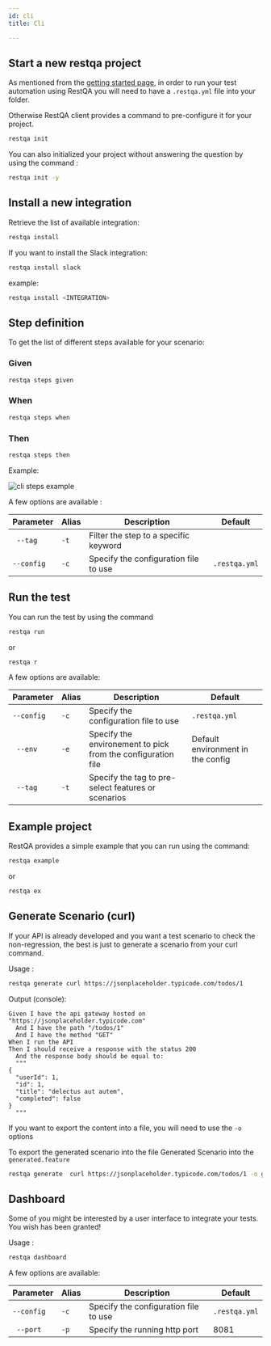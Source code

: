 ```yaml
---
id: cli
title: Cli

---
```



## Start a new restqa project

As mentioned from the [getting started page](../getting-started/quickstart.md), in order to run your test automation using RestQA you will need to have a `.restqa.yml` file into your folder.

Otherwise RestQA client provides a command to pre-configure it for your project.

```bash
restqa init
```

You can also initialized your project without answering the question by using the command : 

```bash
restqa init -y
```

## Install a new integration

Retrieve the list of available integration:

```bash
restqa install 
```

If you want to install the Slack integration:


```bash
restqa install slack
```

example:

```bash
restqa install <INTEGRATION>
```

## Step definition

To get the list of different steps available for your scenario:

### Given

```bash
restqa steps given
```

### When

```bash
restqa steps when
```
### Then

```bash
restqa steps then
```

Example: 

![cli steps example](../assets/restqa-steps.gif)


A few options are available :

| Parameter  | Alias | Description                                                  | Default                           | 
| ---------- | ----- | ------------------------------------------------------------ | --------------------------------- |
| ` --tag`   | `-t`  | Filter the step to a specific keyword                        |                                   |
| `--config` | `-c`  | Specify the configuration file to use                        | `.restqa.yml`                     |

## Run the test

You can run the test by using the command

```bash
restqa run
```

or  

```bash
restqa r
```

A few options are available:

| Parameter  | Alias | Description                                                  | Default                           | 
| ---------- | ----- | ------------------------------------------------------------ | --------------------------------- |
| `--config` | `-c` | Specify the configuration file to use                         | `.restqa.yml`                     |
| ` --env`   | `-e` | Specify the environement to pick from the configuration file  | Default environment in the config |
| ` --tag`   | `-t` | Specify the tag to pre-select features or scenarios           |                              |

## Example project

RestQA provides a simple example that you can run using the command:

```bash
restqa example
```

or  

```bash
restqa ex
```

## Generate Scenario (curl)

If your API is already developed and you want a test scenario to check the non-regression, the best is just to generate a scenario from your curl command.

Usage : 

```bash
restqa generate curl https://jsonplaceholder.typicode.com/todos/1
```

Output (console):

```gherkin
Given I have the api gateway hosted on "https://jsonplaceholder.typicode.com"
  And I have the path "/todos/1"
  And I have the method "GET"
When I run the API
Then I should receive a response with the status 200
  And the response body should be equal to:
  """
{
  "userId": 1,
  "id": 1,
  "title": "delectus aut autem",
  "completed": false
}
  """
```

If you want to export the content into a file, you will need to use the `-o` options

To export the generated scenario into the file Generated Scenario into the `generated.feature`

```bash
restqa generate  curl https://jsonplaceholder.typicode.com/todos/1 -o generated.feature
```

## Dashboard

Some of you might be interested by a user interface to integrate your tests.
You wish has been granted!

Usage : 

```bash
restqa dashboard
```

A few options are available:

| Parameter  | Alias | Description                                                  | Default       | 
| ---------- | ----- | ------------------------------------------------------------ | --------------|
| `--config` | `-c` | Specify the configuration file to use                         | `.restqa.yml` |
| ` --port`  | `-p` | Specify the running http port                                 | 8081          |
